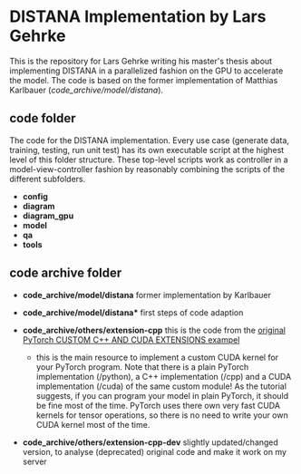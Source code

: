 # DISTANA Implementation by Lars Gehrke
This is the repository for Lars Gehrke writing his master's thesis about implementing DISTANA in a parallelized fashion on the GPU to accelerate the model.
The code is based on the former implementation of Matthias Karlbauer (*code_archive/model/distana*).

## code folder
The code for the DISTANA implementation. Every use case (generate data, training, testing, run unit test) has its own executable script at the highest level of this folder structure. These top-level scripts work as controller in a model-view-controller fashion by reasonably combining the scripts of the different subfolders.

+ **config** 
+ **diagram** 
+ **diagram_gpu** 
+ **model** 
+ **qa** 
+ **tools** 



## code archive folder
+ **code_archive/model/distana** former implementation by Karlbauer
+ __code_archive/model/distana*__ first steps of code adaption

+ **code_archive/others/extension-cpp** this is the code from the [original PyTorch CUSTOM C++ AND CUDA EXTENSIONS exampel](https://pytorch.org/tutorials/advanced/cpp_extension.html)

  + this is the main resource to implement a custom CUDA kernel for your PyTorch program. Note that there is a plain PyTorch implementation (/python), a C++ implementation (/cpp) and a CUDA implementation (/cuda) of the same custom module! As the tutorial suggests, if you can program your model in plain PyTorch, it should be fine most of the time. PyTorch uses there own very fast CUDA kernels for tensor operations, so there is no need to write your own CUDA kernel most of the time.

+ **code_archive/others/extension-cpp-dev** slightly updated/changed version, to analyse (deprecated) original code and make it work on my server

